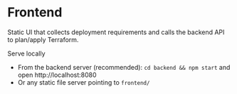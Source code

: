 # Frontend

Static UI that collects deployment requirements and calls the backend API to plan/apply Terraform.

Serve locally

- From the backend server (recommended): `cd backend && npm start` and open http://localhost:8080
- Or any static file server pointing to `frontend/`
